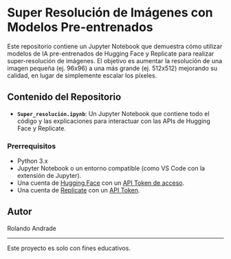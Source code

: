 # Super Resolución de Imágenes con Modelos Pre-entrenados

Este repositorio contiene un Jupyter Notebook que demuestra cómo utilizar modelos de IA pre-entrenados de Hugging Face y Replicate para realizar super-resolución de imágenes. El objetivo es aumentar la resolución de una imagen pequeña (ej. 96x96) a una más grande (ej. 512x512) mejorando su calidad, en lugar de simplemente escalar los píxeles.

## Contenido del Repositorio

- **`Super_resolución.ipynb`**: Un Jupyter Notebook que contiene todo el código y las explicaciones para interactuar con las APIs de Hugging Face y Replicate.

### Prerrequisitos

- Python 3.x
- Jupyter Notebook o un entorno compatible (como VS Code con la extensión de Jupyter).
- Una cuenta de [Hugging Face](https://huggingface.co/) con un [API Token de acceso](https://huggingface.co/settings/tokens).
- Una cuenta de [Replicate](https://replicate.com/) con un [API Token](https://replicate.com/account/api-tokens).


## Autor
Rolando Andrade

---

Este proyecto es solo con fines educativos.